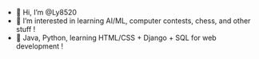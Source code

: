 - 👋 Hi, I’m @Ly8520
- 👀 I’m interested in learning AI/ML, computer contests, chess, and other stuff !
- 🌱 Java, Python, learning HTML/CSS + Django + SQL for web development ! 

<!---
Ly8520/Ly8520 is a ✨ special ✨ repository because its `README.md` (this file) appears on your GitHub profile.
You can click the Preview link to take a look at your changes.
--->
